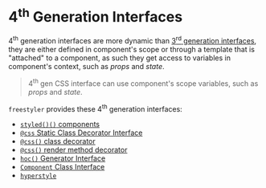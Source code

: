 # 4<sup>th</sup> Generation Interfaces

4<sup>th</sup> generation interfaces are more dynamic than [3<sup>rd</sup> generation interfaces](./3rd-gen.md),
they are either defined in component's scope or through a template that is "attached" to a component, as such they
get access to variables in component's context, such as *props* and *state*.

> 4<sup>th</sup> gen CSS interface can use component's scope variables, such as *props* and *state*.

`freestyler` provides these 4<sup>th</sup> generation interfaces:

- [`styled()()` components](./styled.md)
- [`@css` Static Class Decorator Interface](./css-static-class-decorator.md)
- [`@css()` class decorator](./css-class-decorator.md)
- [`@css()` render method decorator](./css-render-decorator.md)
- [`hoc()` Generator Interface](./hoc-generator.md)
- [`Component` Class Interface](./component-class.md)
- [`hyperstyle`](./hyperstyle.md)
